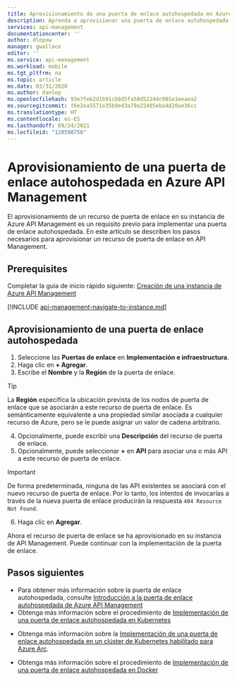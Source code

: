 ```yaml
---
title: Aprovisionamiento de una puerta de enlace autohospedada en Azure API Management | Microsoft Docs
description: Aprenda a aprovisionar una puerta de enlace autohospedada en Azure API Management.
services: api-management
documentationcenter: ''
author: dlepow
manager: gwallace
editor: ''
ms.service: api-management
ms.workload: mobile
ms.tgt_pltfrm: na
ms.topic: article
ms.date: 03/31/2020
ms.author: danlep
ms.openlocfilehash: 93e7feb2d1b91cb8d5fa58d52244c901e1eeaea2
ms.sourcegitcommit: f6e2ea5571e35b9ed3a79a22485eba4d20ae36cc
ms.translationtype: HT
ms.contentlocale: es-ES
ms.lasthandoff: 09/24/2021
ms.locfileid: "128598756"
---
```

# <a name="provision-a-self-hosted-gateway-in-azure-api-management"></a>Aprovisionamiento de una puerta de enlace autohospedada en Azure API Management

El aprovisionamiento de un recurso de puerta de enlace en su instancia de Azure API Management es un requisito previo para implementar una puerta de enlace autohospedada. En este artículo se describen los pasos necesarios para aprovisionar un recurso de puerta de enlace en API Management.

## <a name="prerequisites"></a>Prerequisites

Completar la guía de inicio rápido siguiente: [Creación de una instancia de Azure API Management](get-started-create-service-instance.md)

[!INCLUDE [api-management-navigate-to-instance.md](../../includes/api-management-navigate-to-instance.md)]

## <a name="provision-a-self-hosted-gateway"></a>Aprovisionamiento de una puerta de enlace autohospedada

1. Seleccione las **Puertas de enlace** en **Implementación e infraestructura**.
2. Haga clic en **+ Agregar**.
3. Escribe el **Nombre** y la **Región** de la puerta de enlace.
> [!TIP]
> La **Región** especifica la ubicación prevista de los nodos de puerta de enlace que se asociarán a este recurso de puerta de enlace. Es semánticamente equivalente a una propiedad similar asociada a cualquier recurso de Azure, pero se le puede asignar un valor de cadena arbitrario.

4. Opcionalmente, puede escribir una **Descripción** del recurso de puerta de enlace.
5. Opcionalmente, puede seleccionar **+** en **API** para asociar una o más API a este recurso de puerta de enlace.
> [!IMPORTANT]
> De forma predeterminada, ninguna de las API existentes se asociará con el nuevo recurso de puerta de enlace. Por lo tanto, los intentos de invocarlas a través de la nueva puerta de enlace producirán la respuesta `404 Resource Not Found`.

6. Haga clic en **Agregar**.

Ahora el recurso de puerta de enlace se ha aprovisionado en su instancia de API Management. Puede continuar con la implementación de la puerta de enlace.

## <a name="next-steps"></a>Pasos siguientes

* Para obtener más información sobre la puerta de enlace autohospedada, consulte [Introducción a la puerta de enlace autohospedada de Azure API Management](self-hosted-gateway-overview.md)
* Obtenga más información sobre el procedimiento de [Implementación de una puerta de enlace autohospedada en Kubernetes](how-to-deploy-self-hosted-gateway-kubernetes.md)
- Obtenga más información sobre la [Implementación de una puerta de enlace autohospedada en un clúster de Kubernetes habilitado para Azure Arc](how-to-deploy-self-hosted-gateway-azure-arc.md).
* Obtenga más información sobre el procedimiento de [Implementación de una puerta de enlace autohospedada en Docker](how-to-deploy-self-hosted-gateway-docker.md)
